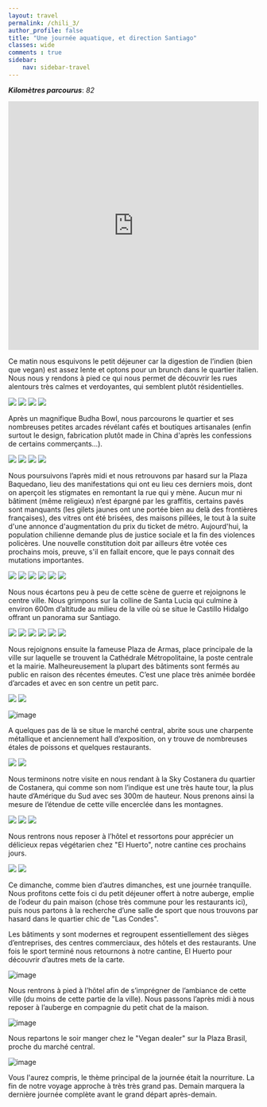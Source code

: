 ```yaml
---
layout: travel
permalink: /chili_3/
author_profile: false
title: "Une journée aquatique, et direction Santiago"
classes: wide
comments : true
sidebar:
    nav: sidebar-travel
---
```


<!-- jQuery 1.8 or later, 33 KB -->
<script src="https://ajax.googleapis.com/ajax/libs/jquery/1.11.1/jquery.min.js"></script>

<!-- Fotorama from CDNJS, 19 KB -->
<link  href="https://cdnjs.cloudflare.com/ajax/libs/fotorama/4.6.4/fotorama.css" rel="stylesheet">
<script src="https://cdnjs.cloudflare.com/ajax/libs/fotorama/4.6.4/fotorama.js"></script>

***Kilomètres parcourus***: *82*

<iframe src="https://www.google.com/maps/d/u/0/embed?mid=1kkjAA3H1TlVXZC3gx6Fm9VmA-iAgKF_Q" width="100%" height="500" frameBorder="0"></iframe>

<br>

Ce matin nous esquivons le petit déjeuner car la digestion de l’indien (bien que vegan) est assez lente et optons pour un brunch dans le quartier italien. Nous nous y rendons à pied ce qui nous permet de découvrir les rues alentours très calmes et verdoyantes, qui semblent plutôt résidentielles.

<div class="fotorama">
  <img src="https://drive.google.com/uc?id=1SjsH4sDuPRPW-sba4B1KX7BSB-0f0bUI">
  <img src="https://drive.google.com/uc?id=1Pdu5bYfc2aMai4xaUy__eb9aBPT1bep5">
  <img src="https://drive.google.com/uc?id=1PiOWriGdYMej7y2FVLkGQ_avl41ll53j">
  <img src="https://drive.google.com/uc?id=1m8Th0wwDSw9PoDk9UnGZCZuYbqzMESAf">
</div>

Après un magnifique Budha Bowl, nous parcourons le quartier et ses nombreuses petites arcades révélant cafés et boutiques artisanales (enfin surtout le design, fabrication plutôt made in China d'après les confessions de certains commerçants...). 

<div class="fotorama">
  <img src="https://drive.google.com/uc?id=172kimZS9htDh2f58belOH5uxtVmbVImx">
  <img src="https://drive.google.com/uc?id=1N1OcG4m49W23c6fkbLXrfeWQvWUHUpBI">
  <img src="https://drive.google.com/uc?id=1BspQhvy2D3BVBDhMivR9hIuyDDgLHmq2">
  <img src="https://drive.google.com/uc?id=10ZgUJhMEw46rK2wX1x9TubQQrwIRz1EZ">
</div>

Nous poursuivons l’après midi et nous retrouvons par hasard sur la Plaza Baquedano, lieu des manifestations qui ont eu lieu ces derniers mois, dont on aperçoit les stigmates en remontant la rue qui y mène. Aucun mur ni bâtiment (même religieux) n’est épargné par les graffitis, certains pavés sont manquants (les gilets jaunes ont une portée bien au delà des frontières françaises), des vitres ont été brisées, des maisons pillées, le tout à la suite d'une annonce d'augmentation du prix du ticket de métro. Aujourd'hui, la population chilienne demande plus de justice sociale et la fin des violences policères. Une nouvelle constitution doit par ailleurs être votée ces prochains mois, preuve, s'il en fallait encore, que le pays connait des mutations importantes.

<div class="fotorama">
  <img src="https://drive.google.com/uc?id=1rvrEc4dCCr2ha9a89ATvJB3mf6u5ODK5">
  <img src="https://drive.google.com/uc?id=1Xb85DfHmrdMEV-WP5jco-Np4Eoi2q_Nu">
  <img src="https://drive.google.com/uc?id=1QkaKPT6-wJV_n5nDP9ZeWp5MJgwPdDhx">
  <img src="https://drive.google.com/uc?id=1N9RypBBwNnYPUsqP89WhaCqD9C9Qp5ov">
  <img src="https://drive.google.com/uc?id=1goSMVQvNEErw49vxJOgFgIl0fbTiOrZZ">
  <img src="https://drive.google.com/uc?id=16_EJ3qwFQPODLUHcRZfOqTEmYryu4F4f">
</div>

Nous nous écartons peu à peu de cette scène de guerre et rejoignons le centre ville. Nous grimpons sur la colline de Santa Lucia qui culmine à environ 600m d’altitude au milieu de la ville où se situe le Castillo Hidalgo offrant un panorama sur Santiago.

<div class="fotorama">
  <img src="https://drive.google.com/uc?id=15XnWAivmvZrholJpRR8jklE3OLLsrpeg">
  <img src="https://drive.google.com/uc?id=1IBCEnTyq1DKtFs2fL2yeaYvnnCzd7etx">
  <img src="https://drive.google.com/uc?id=1yG_tcO01yyVpvAB_ACNKUQJSvZhAJwAb">
  <img src="https://drive.google.com/uc?id=1bvVAIbELgDHls3hOBIUMrQAik_00kH5Z">
  <img src="https://drive.google.com/uc?id=1ftBIe6vA15O7DeYByUP-2DHnyKGqfL4K">
  <img src="https://drive.google.com/uc?id=1GYweL7Sr1f29ermV8kdDzE2LxsGFRR8w">
</div>

Nous rejoignons ensuite la fameuse Plaza de Armas, place principale de la ville sur laquelle se trouvent la Cathédrale Métropolitaine, la poste centrale et la mairie. Malheureusement la plupart des bâtiments sont fermés au public en raison des récentes émeutes. C’est une place très animée bordée d’arcades et avec en son centre un petit parc. 

<div class="fotorama">
  <img src="https://drive.google.com/uc?id=1cRmjA11yb66oQEPSlHxbqqu6GFAnehdr">
  <img src="https://drive.google.com/uc?id=177_fExgwWtPBcQ13YLluJJSrP5hQtjEj">
</div>

![image](https://drive.google.com/uc?id=1-lILImiqv6_vsYBwMSFv4jP_ViLrXoPD)

A quelques pas de là se situe le marché central, abrite sous une charpente métallique et anciennement hall d’exposition, on y trouve de nombreuses étales de poissons et quelques restaurants. 

<div class="fotorama">
  <img src="https://drive.google.com/uc?id=1FeBYoeSnP9O6UVjIciPHRqEWOw2ZqNv_">
  <img src="https://drive.google.com/uc?id=1rm0adeJhLgFw6tLsBGqSY--kO6VHGllq">
</div>

Nous terminons notre visite en nous rendant à la Sky Costanera du quartier de Costanera, qui comme son nom l’indique est une très haute tour, la plus haute d’Amérique du Sud avec ses 300m de hauteur. Nous prenons ainsi la mesure de l’étendue de cette ville encerclée dans les montagnes. 

<div class="fotorama">
  <img src="https://drive.google.com/uc?id=1dMEW8wDgPN8Aw248DupwxOSRozpoGCvn">
  <img src="https://drive.google.com/uc?id=1qYMPeS5cVnbKBGAiEOVS4qPIEpHXNI1z">
  <img src="https://drive.google.com/uc?id=13vCfh6D7l-BYjhvCD_JuCf93DJb1hab1">
</div>

Nous rentrons nous reposer à l’hôtel et ressortons pour apprécier un délicieux repas végétarien chez "El Huerto", notre cantine ces prochains jours.

<div class="fotorama">
  <img src="https://drive.google.com/uc?id=1O9g98BMhoDIixvZmKmdgn3yYugezNVcx">
  <img src="https://drive.google.com/uc?id=1Sd-KqLcLLCnA_XzPeLdwNjkuweqp07RX">
</div>

Ce dimanche, comme bien d’autres dimanches, est une journée tranquille. Nous profitons cette fois ci du petit déjeuner offert à notre auberge, emplie de l’odeur du pain maison (chose très commune pour les restaurants ici), puis nous partons à la recherche d’une salle de sport que nous trouvons par hasard dans le quartier chic de "Las Condes". 

Les bâtiments y sont modernes et regroupent essentiellement des sièges d’entreprises, des centres commerciaux, des hôtels et des restaurants. Une fois le sport terminé nous retournons à notre cantine, El Huerto pour découvrir d’autres mets de la carte. 

![image](https://drive.google.com/uc?id=1_96LmUBfe_SVk4SGoKMVEoAIkTPN1t5k)

Nous rentrons à pied à l’hôtel afin de s’imprégner de l’ambiance de cette ville (du moins de cette partie de la ville). Nous passons l’après midi à nous reposer à l’auberge en compagnie du petit chat de la maison.

![image](https://drive.google.com/uc?id=18cLTN6Qf5W_dyujncrF0WtoIF4o-q_Kg)

Nous repartons le soir manger chez le "Vegan dealer" sur la Plaza Brasil, proche du marché central. 

![image](https://drive.google.com/uc?id=1bQHHq1t_n0cAFuOA2wN19nn9qaAsB4Y0)

Vous l'aurez compris, le thème principal de la journée était la nourriture. La fin de notre voyage approche à très très grand pas. Demain marquera la dernière journée complète avant le grand départ après-demain.